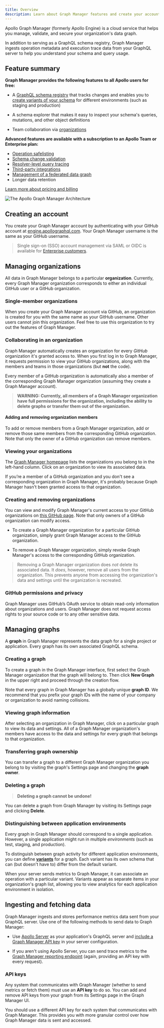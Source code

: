 ```yaml
---
title: Overview
description: Learn about Graph Manager features and create your account
---
```


Apollo Graph Manager (formerly Apollo Engine) is a cloud service that helps you manage,
validate, and secure your organization's data graph.

In addition to serving as a GraphQL schema registry, Graph Manager ingests operation metadata and execution trace data from your GraphQL server to help you understand
your schema and query usage.

## Feature summary

**Graph Manager provides the following features to all Apollo users for free:**

* A [GraphQL schema registry](/platform/schema-registry/) that tracks changes
and enables you to [create variants of your schema](/platform/schema-registry/#managing-environments) for different environments
(such as staging and production)

* A schema explorer that makes it easy to inspect your schema's queries,
mutations, and other object definitions

* Team collaboration via [organizations](#managing-organizations)

**Advanced features are available with a subscription to an Apollo Team or Enterprise plan:**

* [Operation safelisting](/platform/operation-registry/)
* [Schema change validation](/platform/schema-validation/)
* [Resolver-level query tracing](/platform/performance/)
* [Third-party integrations](/platform/integrations/)
* [Management of a federated data graph](/platform/federation/)
* Longer data retention

[Learn more about pricing and billing](https://www.apollographql.com/plans/)

![The Apollo Graph Manager Architecture](../img/apollo-engine/engine-architecture.png)

## Creating an account

You create your Graph Manager account by authenticating with your GitHub account at [engine.apollographql.com](https://engine.apollographql.com). Your Graph Manager username is the same as your GitHub username.

>Single sign-on (SSO) account management via SAML or OIDC is available for [Enterprise customers](https://www.apollographql.com/plans/).

## Managing organizations

All data in Graph Manager belongs to a particular **organization**. Currently,
every Graph Manager organization corresponds to either an individual GitHub user or a GitHub organization.

### Single-member organizations

When you create your Graph Manager account via GitHub, an organization is created for you 
with the same name as your GitHub username. Other users cannot join this organization.
Feel free to use this organization to try out the features of Graph Manager.

### Collaborating in an organization

Graph Manager automatically creates an organization for every _GitHub_ organization
 it's granted access to. When you first log in to Graph Manager, it requests permission to view your GitHub organizations, along with the members and teams in those organizations (but **not** the code).

Every member of a GitHub organization is automatically also a member of the corresponding Graph Manager organization (assuming they create a Graph Manager account).

> **WARNING: Currently, all members of a Graph Manager organization have full permissions
> for the organization, including the ability to delete graphs or transfer them
> out of the organization.**

#### Adding and removing organization members

To add or remove members from a Graph Manager organization, add or remove those
same members from the corresponding GitHub organization. Note that only the owner
of a GitHub organization can remove members.

### Viewing your organizations

The [Graph Manager homepage](https://engine.apollographql.com) lists the organizations you belong to in the left-hand column.
Click on an organization to view its associated data.

If you’re a member of a GitHub organization and you don't see a corresponding organization in Graph Manager, it's probably because Graph Manager hasn't been granted access
to that organization.

### Creating and removing organizations

You can view and modify Graph Manager's current access to your GitHub
organizations on [this GitHub page](https://github.com/settings/connections/applications/4c69c4c9eafb16eab1b5). Note that only owners of a GitHub organization can modify access.

* To create a Graph Manager organization for a particular GitHub organization, simply
grant Graph Manager access to the GitHub organization.

* To remove a Graph Manager organization, simply revoke Graph Manager's access to
the corresponding GitHub organization.

>Removing a Graph Manager organization does _not_ delete its associated data. It
>_does_, however, remove all users from the organization. This prevents anyone from accessing
>the organization's data and settings until the organization is recreated.

### GitHub permissions and privacy

Graph Manager uses GitHub’s OAuth service to obtain read-only information about organizations and users. Graph Manager does not request access rights to your source code or to any other sensitive data.

## Managing graphs

A **graph** in Graph Manager represents the data graph for a single project or application. Every graph has its own associated GraphQL schema. 

### Creating a graph

To create a graph in the Graph Manager interface, first select the Graph Manager organization
that the graph will belong to. Then click **New Graph** in the upper right and
proceed through the creation flow.

Note that every graph in Graph Manager has a globally unique **graph ID**. We recommend that you prefix your graph IDs with the name of your company or organization to avoid naming collisions.

### Viewing graph information

After selecting an organization in Graph Manager, click on a particular graph
to view its data and settings. All of a Graph Manager organization's members have
access to the data and settings for every graph that belongs to that organization. 

### Transferring graph ownership

You can transfer a graph to a different Graph Manager organization you belong to
by visiting the graph's Settings page and changing the **graph owner**.

### Deleting a graph

>**Deleting a graph cannot be undone!**

You can delete a graph from Graph Manager by visiting its Settings page and clicking
**Delete**.

### Distinguishing between application environments

Every graph in Graph Manager should correspond to a single application. However, a single
application might run in multiple _environments_ (such as test, staging, and production).

To distinguish between graph activity for different application environments, you can define [**variants**](https://www.apollographql.com/docs/platform/schema-registry/#managing-environments) for a graph. Each variant has its own schema
that can (but doesn't have to) differ from the default variant.

When your server sends metrics to Graph Manager, it can associate an operation with
a particular variant. Variants appear as separate items in your organization's graph list, allowing you to view analytics for 
each application environment in isolation.

## Ingesting and fetching data

Graph Manager ingests and stores performance metrics data sent from your GraphQL server.
Use one of the following methods to send data to Graph Manager:

* Use [Apollo Server](https://www.apollographql.com/docs/apollo-server/) as your application's GraphQL server and [include a Graph Manager API key](/tutorial/production/#get-a-graph-manager-api-key) in your server configuration.

* If you aren't using Apollo Server, you can send trace metrics to the [Graph Manager reporting endpoint](/references/setup-analytics/#graph-manager-reporting-endpoint) (again,
providing an API key with every request).

### API keys

Any system that communicates with Graph Manager (whether to send metrics or fetch them)
must use an **API key** to do so. You can add and remove API keys from your graph
from its Settings page in the Graph Manager UI.

You should use a different API key for each system that communicates
with Graph Manager. This provides you with more granular control over how Graph
Manager data is sent and accessed.
